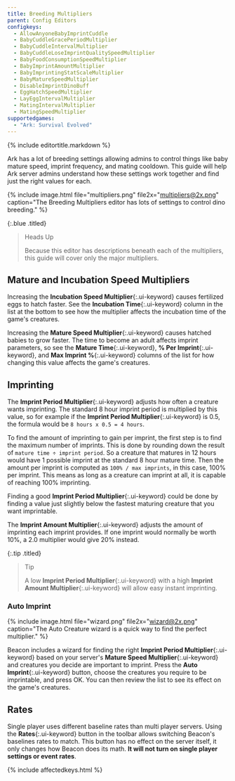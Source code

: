 ```yaml
---
title: Breeding Multipliers
parent: Config Editors
configkeys:
  - AllowAnyoneBabyImprintCuddle
  - BabyCuddleGracePeriodMultiplier
  - BabyCuddleIntervalMultiplier
  - BabyCuddleLoseImprintQualitySpeedMultiplier
  - BabyFoodConsumptionSpeedMultiplier
  - BabyImprintAmountMultiplier
  - BabyImprintingStatScaleMultiplier
  - BabyMatureSpeedMultiplier
  - DisableImprintDinoBuff
  - EggHatchSpeedMultiplier
  - LayEggIntervalMultiplier
  - MatingIntervalMultiplier
  - MatingSpeedMultiplier
supportedgames:
  - "Ark: Survival Evolved"
---
```

{% include editortitle.markdown %}

Ark has a lot of breeding settings allowing admins to control things like baby mature speed, imprint frequency, and mating cooldown. This guide will help Ark server admins understand how these settings work together and find just the right values for each.

{% include image.html file="multipliers.png" file2x="multipliers@2x.png" caption="The Breeding Multipliers editor has lots of settings to control dino breeding." %}

{:.blue .titled}
> Heads Up
> 
> Because this editor has descriptions beneath each of the multipliers, this guide will cover only the major multipliers.

## Mature and Incubation Speed Multipliers

Increasing the **Incubation Speed Multiplier**{:.ui-keyword} causes fertilized eggs to hatch faster. See the **Incubation Time**{:.ui-keyword} column in the list at the bottom to see how the multiplier affects the incubation time of the game's creatures.

Increasing the **Mature Speed Multiplier**{:.ui-keyword} causes hatched babies to grow faster. The time to become an adult affects imprint parameters, so see the **Mature Time**{:.ui-keyword}, **% Per Imprint**{:.ui-keyword}, and **Max Imprint %**{:.ui-keyword} columns of the list for how changing this value affects the game's creatures.

## Imprinting

The **Imprint Period Multiplier**{:.ui-keyword} adjusts how often a creature wants imprinting. The standard 8 hour imprint period is multiplied by this value, so for example if the **Imprint Period Multiplier**{:.ui-keyword} is 0.5, the formula would be `8 hours x 0.5 = 4 hours`.

To find the amount of imprinting to gain per imprint, the first step is to find the maximum number of imprints. This is done by rounding down the result of `mature time ÷ imprint period`. So a creature that matures in 12 hours would have 1 possible imprint at the standard 8 hour mature time. Then the amount per imprint is computed as `100% / max imprints`, in this case, 100% per imprint. This means as long as a creature can imprint at all, it is capable of reaching 100% imprinting.

Finding a good **Imprint Period Multiplier**{:.ui-keyword} could be done by finding a value just slightly below the fastest maturing creature that you want imprintable.

The **Imprint Amount Multiplier**{:.ui-keyword} adjusts the amount of imprinting each imprint provides. If one imprint would normally be worth 10%, a 2.0 multiplier would give 20% instead.

{:.tip .titled}
> Tip
> 
> A low **Imprint Period Multiplier**{:.ui-keyword} with a high **Imprint Amount Multiplier**{:.ui-keyword} will allow easy instant imprinting.

### Auto Imprint

{% include image.html file="wizard.png" file2x="wizard@2x.png" caption="The Auto Creature wizard is a quick way to find the perfect multiplier." %}

Beacon includes a wizard for finding the right **Imprint Period Multiplier**{:.ui-keyword} based on your server's **Mature Speed Multiplier**{:.ui-keyword} and creatures you decide are important to imprint. Press the **Auto Imprint**{:.ui-keyword} button, choose the creatures you require to be imprintable, and press OK. You can then review the list to see its effect on the game's creatures.

## Rates

Single player uses different baseline rates than multi player servers. Using the **Rates**{:.ui-keyword} button in the toolbar allows switching Beacon's baselines rates to match. This button has no effect on the server itself, it only changes how Beacon does its math. **It will not turn on single player settings or event rates**.

{% include affectedkeys.html %}
